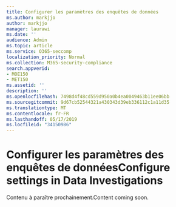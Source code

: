 ```yaml
---
title: Configurer les paramètres des enquêtes de données
ms.author: markjjo
author: markjjo
manager: laurawi
ms.date: ''
audience: Admin
ms.topic: article
ms.service: O365-seccomp
localization_priority: Normal
ms.collection: M365-security-compliance
search.appverid:
- MOE150
- MET150
ms.assetid: ''
description: ''
ms.openlocfilehash: 7498d4f48cd559d950a0b4ea0049463b11ee06bb
ms.sourcegitcommit: 9d67cb52544321a430343d39eb336112c1a11d35
ms.translationtype: MT
ms.contentlocale: fr-FR
ms.lasthandoff: 05/17/2019
ms.locfileid: "34150986"
---
```

# <a name="configure-settings-in-data-investigations"></a><span data-ttu-id="353c9-102">Configurer les paramètres des enquêtes de données</span><span class="sxs-lookup"><span data-stu-id="353c9-102">Configure settings in Data Investigations</span></span>

<span data-ttu-id="353c9-103">Contenu à paraître prochainement.</span><span class="sxs-lookup"><span data-stu-id="353c9-103">Content coming soon.</span></span>